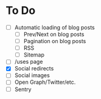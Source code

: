 # To Do

- [ ] Automatic loading of blog posts
  - [ ] Prev/Next on blog posts
  - [ ] Pagination on blog posts
  - [ ] RSS
  - [ ] Sitemap
- [ ] /uses page
- [x] Social redirects
- [ ] Social images
- [ ] Open Graph/Twitter/etc.
- [ ] Sentry
